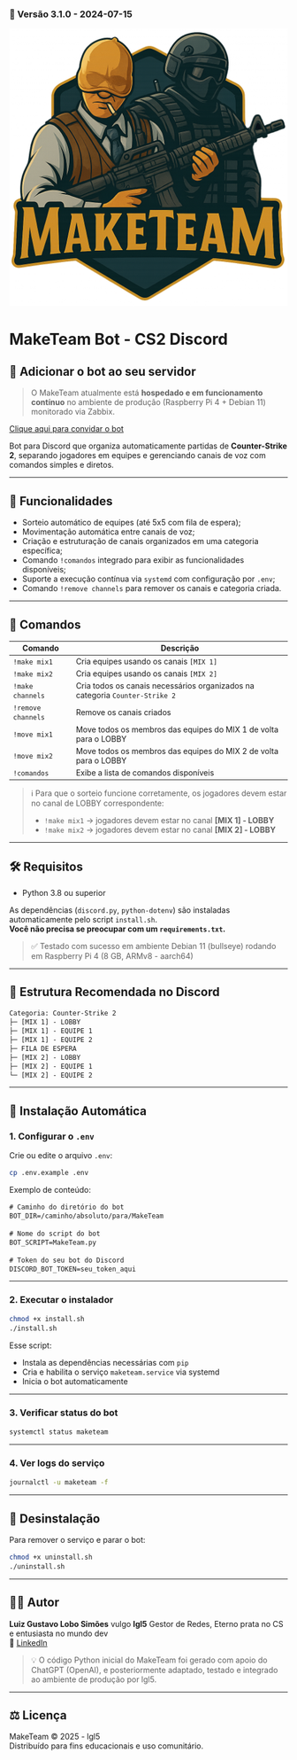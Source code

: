 ### 🔄 Versão 3.1.0 - 2024-07-15

![Logo MakeTeam](./MakeTeam-Logo-Final.png)

# MakeTeam Bot - CS2 Discord

## 🔗 Adicionar o bot ao seu servidor
> O MakeTeam atualmente está **hospedado e em funcionamento contínuo** no ambiente de produção (Raspberry Pi 4 + Debian 11) monitorado via Zabbix.

[Clique aqui para convidar o bot](https://discord.com/oauth2/authorize?client_id=1085339903967121480&permissions=16788496&integration_type=0&scope=bot)

Bot para Discord que organiza automaticamente partidas de **Counter-Strike 2**, separando jogadores em equipes e gerenciando canais de voz com comandos simples e diretos.

---

## 🎯 Funcionalidades

- Sorteio automático de equipes (até 5x5 com fila de espera);
- Movimentação automática entre canais de voz;
- Criação e estruturação de canais organizados em uma categoria específica;
- Comando `!comandos` integrado para exibir as funcionalidades disponíveis;
- Suporte a execução contínua via `systemd` com configuração por `.env`;
- Comando `!remove channels` para remover os canais e categoria criada.

---

## 🚀 Comandos

| Comando             | Descrição                                                                 |
|---------------------|---------------------------------------------------------------------------|
| `!make mix1`        | Cria equipes usando os canais `[MIX 1]`                                   |
| `!make mix2`        | Cria equipes usando os canais `[MIX 2]`                                   |
| `!make channels`    | Cria todos os canais necessários organizados na categoria `Counter-Strike 2` |
| `!remove channels`  | Remove os canais criados                                                  |
| `!move mix1`        | Move todos os membros das equipes do MIX 1 de volta para o LOBBY          |
| `!move mix2`        | Move todos os membros das equipes do MIX 2 de volta para o LOBBY          |
| `!comandos`         | Exibe a lista de comandos disponíveis                                     |

> ℹ️ Para que o sorteio funcione corretamente, os jogadores devem estar no canal de LOBBY correspondente:  
> - `!make mix1` → jogadores devem estar no canal **[MIX 1] - LOBBY**  
> - `!make mix2` → jogadores devem estar no canal **[MIX 2] - LOBBY**


---

## 🛠️ Requisitos

- Python 3.8 ou superior

As dependências (`discord.py`, `python-dotenv`) são instaladas automaticamente pelo script `install.sh`.  
**Você não precisa se preocupar com um `requirements.txt`.**

> ✅ Testado com sucesso em ambiente Debian 11 (bullseye) rodando em Raspberry Pi 4 (8 GB, ARMv8 - aarch64)

---

## 📁 Estrutura Recomendada no Discord

```
Categoria: Counter-Strike 2
├─ [MIX 1] - LOBBY
├─ [MIX 1] - EQUIPE 1
├─ [MIX 1] - EQUIPE 2
├─ FILA DE ESPERA
├─ [MIX 2] - LOBBY
├─ [MIX 2] - EQUIPE 1
└─ [MIX 2] - EQUIPE 2

```

---

## 🧠 Instalação Automática

### 1. Configurar o `.env`

Crie ou edite o arquivo `.env`:

```bash
cp .env.example .env
```

Exemplo de conteúdo:

```env
# Caminho do diretório do bot
BOT_DIR=/caminho/absoluto/para/MakeTeam

# Nome do script do bot
BOT_SCRIPT=MakeTeam.py

# Token do seu bot do Discord
DISCORD_BOT_TOKEN=seu_token_aqui
```

---

### 2. Executar o instalador

```bash
chmod +x install.sh
./install.sh
```

Esse script:

- Instala as dependências necessárias com `pip`
- Cria e habilita o serviço `maketeam.service` via systemd
- Inicia o bot automaticamente

---

### 3. Verificar status do bot

```bash
systemctl status maketeam
```

---

### 4. Ver logs do serviço

```bash
journalctl -u maketeam -f
```

---

## 🧹 Desinstalação

Para remover o serviço e parar o bot:

```bash
chmod +x uninstall.sh
./uninstall.sh
```

---

## 👨‍💻 Autor

**Luiz Gustavo Lobo Simões** vulgo **lgl5** 
Gestor de Redes, Eterno prata no CS e entusiasta no mundo dev  
🔗 [LinkedIn](https://www.linkedin.com/in/lgl5)

> 💡 O código Python inicial do MakeTeam foi gerado com apoio do ChatGPT (OpenAI), e posteriormente adaptado, testado e integrado ao ambiente de produção por lgl5.


---

## ⚖️ Licença

MakeTeam © 2025 - lgl5  
Distribuído para fins educacionais e uso comunitário.
